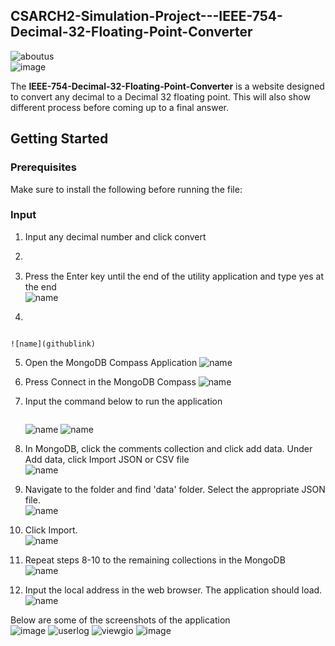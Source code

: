 <!-- ABOUT THE PROJECT -->
## CSARCH2-Simulation-Project---IEEE-754-Decimal-32-Floating-Point-Converter

![aboutus](https://github.com/ramdelcastillo/CCAPDEV-Phase-3/assets/91410042/20c7d780-b25c-4287-9929-1a53b5178770)<br>
![image](https://github.com/ramdelcastillo/CCAPDEV-Phase-3/assets/91410042/2768588c-e55f-4f3a-844d-a9e199058bac)

The **IEEE-754-Decimal-32-Floating-Point-Converter** is a website designed to convert any decimal to a Decimal 32 floating point. This will also show different process before coming up to a final answer.


<!-- GETTING STARTED -->
## Getting Started


### Prerequisites
Make sure to install the following before running the file:


### Input

1. Input any decimal number and click convert
2. 
   ```sh
  
   ```
3. Press the Enter key until the end of the utility application and type yes at the end <br>
  ![name](githublink)
  
4. 

   ```sh
   
   ```

    ![name](githublink)

5. Open the MongoDB Compass Application
  ![name](githublink)

6. Press Connect in the MongoDB Compass
  ![name](githublink)

7. Input the command below to run the application
    ```sh
    
    ```
    ![name](githublink)
    ![name](githublink)

8. In MongoDB, click the comments collection and click add data. Under Add data, click Import JSON or CSV file<br>
  ![name](githublink)

9. Navigate to the folder and find 'data' folder. Select the appropriate JSON file.<br>
  ![name](githublink)

10. Click Import.<br>
  ![name](githublink)
11. Repeat steps 8-10 to the remaining collections in the MongoDB<br>
  ![name](githublink)

12. Input the local address in the web browser. The application should load.<br>
 ![name](githublink)
    

Below are some of the screenshots of the application<br>
 ![image](https://github.com/ramdelcastillo/CCAPDEV-Phase-3/assets/91410042/2768588c-e55f-4f3a-844d-a9e199058bac)
 ![userlog](https://github.com/ramdelcastillo/CCAPDEV-Phase-3/assets/91410042/ee282a8c-7261-42d7-97bf-fc77874645f9)
 ![viewgio](https://github.com/ramdelcastillo/CCAPDEV-Phase-3/assets/91410042/42a5439d-1550-44e6-bd0f-b8062a77c313)
 ![image](https://github.com/ramdelcastillo/CCAPDEV-Phase-3/assets/91410042/0dc7221c-f0b3-4e0f-a47a-fe8d8999bf64)
